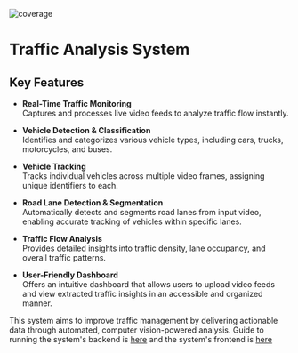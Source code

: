 ![coverage](./Dashboard/backend/coverage.svg)

# Traffic Analysis System

## Key Features

- **Real-Time Traffic Monitoring**  
  Captures and processes live video feeds to analyze traffic flow instantly.

- **Vehicle Detection & Classification**  
  Identifies and categorizes various vehicle types, including cars, trucks, motorcycles, and buses.

- **Vehicle Tracking**  
  Tracks individual vehicles across multiple video frames, assigning unique identifiers to each.

- **Road Lane Detection & Segmentation**  
  Automatically detects and segments road lanes from input video, enabling accurate tracking of vehicles within specific lanes.

- **Traffic Flow Analysis**  
  Provides detailed insights into traffic density, lane occupancy, and overall traffic patterns.

- **User-Friendly Dashboard**  
  Offers an intuitive dashboard that allows users to upload video feeds and view extracted traffic insights in an accessible and organized manner.

This system aims to improve traffic management by delivering actionable data through automated, computer vision-powered analysis.
Guide to running the system's backend is [here](Dashboard/backend/README.md) and the system's frontend is [here](Dashboard/frontend/README.md) 
